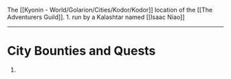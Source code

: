 The [[Kyonin - World/Golarion/Cities/Kodor/Kodor]] location of the [[The Adventurers Guild]].
	1. run by a Kalashtar named [[Isaac Niao]] 

---
# City Bounties and Quests
1. 